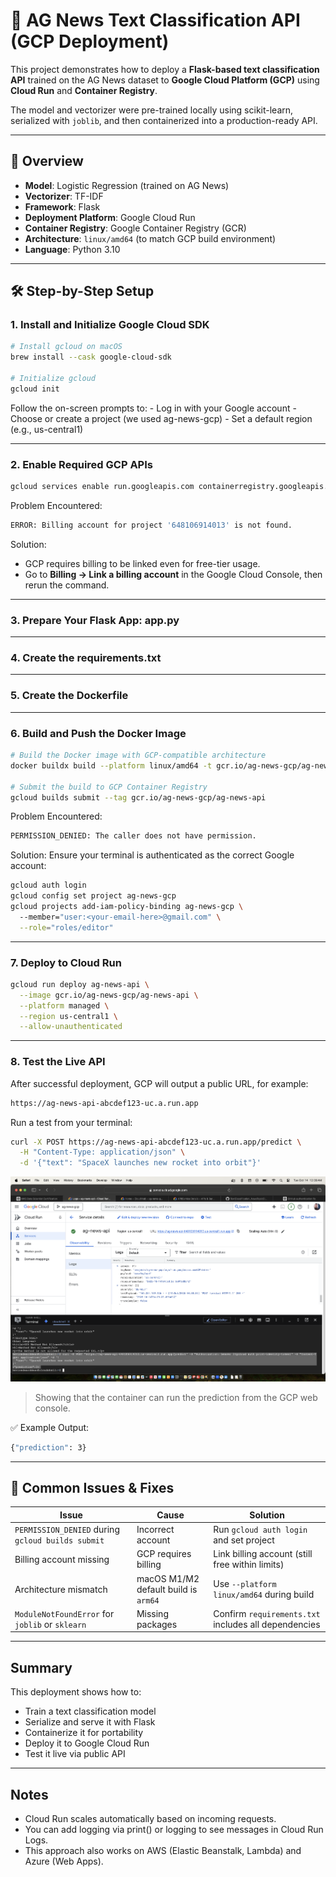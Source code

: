 # 🧠 AG News Text Classification API (GCP Deployment)

This project demonstrates how to deploy a **Flask-based text classification API** trained on the AG News dataset to **Google Cloud Platform (GCP)** using **Cloud Run** and **Container Registry**.

The model and vectorizer were pre-trained locally using scikit-learn, serialized with `joblib`, and then containerized into a production-ready API.

---

## 🚀 Overview

- **Model**: Logistic Regression (trained on AG News)
- **Vectorizer**: TF-IDF
- **Framework**: Flask  
- **Deployment Platform**: Google Cloud Run  
- **Container Registry**: Google Container Registry (GCR)  
- **Architecture**: `linux/amd64` (to match GCP build environment)  
- **Language**: Python 3.10  

---

## 🛠️ Step-by-Step Setup

### 1. Install and Initialize Google Cloud SDK

```bash
# Install gcloud on macOS
brew install --cask google-cloud-sdk

# Initialize gcloud
gcloud init
```

Follow the on-screen prompts to:
	- Log in with your Google account
	- Choose or create a project (we used ag-news-gcp)
	- Set a default region (e.g., us-central1)

---

### 2. Enable Required GCP APIs
```bash
gcloud services enable run.googleapis.com containerregistry.googleapis.com
```

Problem Encountered:
```bash
ERROR: Billing account for project '648106914013' is not found.
```

Solution:
- GCP requires billing to be linked even for free-tier usage.
- Go to **Billing → Link a billing account** in the Google Cloud Console, then rerun the command.

---

### 3. Prepare Your Flask App: app.py

---

### 4. Create the requirements.txt

---

### 5. Create the Dockerfile

---

### 6. Build and Push the Docker Image
```bash
# Build the Docker image with GCP-compatible architecture
docker buildx build --platform linux/amd64 -t gcr.io/ag-news-gcp/ag-news-api .

# Submit the build to GCP Container Registry
gcloud builds submit --tag gcr.io/ag-news-gcp/ag-news-api
```

Problem Encountered:
```bash
PERMISSION_DENIED: The caller does not have permission.
```

Solution:
Ensure your terminal is authenticated as the correct Google account:
```bash
gcloud auth login
gcloud config set project ag-news-gcp
gcloud projects add-iam-policy-binding ag-news-gcp \                         
  --member="user:<your-email-here>@gmail.com" \
  --role="roles/editor"
```

---

### 7. Deploy to Cloud Run
```bash
gcloud run deploy ag-news-api \
  --image gcr.io/ag-news-gcp/ag-news-api \
  --platform managed \
  --region us-central1 \
  --allow-unauthenticated
```

---

### 8. Test the Live API
After successful deployment, GCP will output a public URL, for example:
```bash
https://ag-news-api-abcdef123-uc.a.run.app
```

Run a test from your terminal:
```bash
curl -X POST https://ag-news-api-abcdef123-uc.a.run.app/predict \
  -H "Content-Type: application/json" \
  -d '{"text": "SpaceX launches new rocket into orbit"}'
```

![AG News Prediction](images/AgNewsGCPPrediction.png)
> Showing that the container can run the prediction from the GCP web console.

✅ Example Output:
```bash
{"prediction": 3}
```

---

## 🧰 Common Issues & Fixes

| Issue | Cause | Solution |
|-------|--------|-----------|
| `PERMISSION_DENIED` during `gcloud builds submit` | Incorrect account | Run `gcloud auth login` and set project |
| Billing account missing | GCP requires billing | Link billing account (still free within limits) |
| Architecture mismatch | macOS M1/M2 default build is `arm64` | Use `--platform linux/amd64` during build |
| `ModuleNotFoundError` for `joblib` or `sklearn` | Missing packages | Confirm `requirements.txt` includes all dependencies |

---

## Summary

This deployment shows how to:
- Train a text classification model
- Serialize and serve it with Flask
- Containerize it for portability
- Deploy it to Google Cloud Run
- Test it live via public API

---

## Notes

- Cloud Run scales automatically based on incoming requests.
- You can add logging via print() or logging to see messages in Cloud Run Logs.
- This approach also works on AWS (Elastic Beanstalk, Lambda) and Azure (Web Apps).
